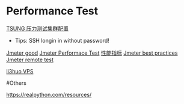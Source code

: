 Performance Test
================

[TSUNG 压力测试集群配置](http://www.jmeter.cf/load-test-tools/164-tsung-.html)

* Tips: SSH longin in without password!

[Jmeter good](http://wiki.li3huo.com/JMeter/Best_Practices)
[Jmeter Performace Test](http://wiki.li3huo.com/Performance_Test)
[性能指标](http://wiki.li3huo.com/Performance_Criteria)
[Jmeter best practices](http://jmeter.apache.org/usermanual/best-practices.html)
[Jmeter remote test](http://jmeter.apache.org/usermanual/remote-test.html)

[li3huo VPS](http://wiki.li3huo.com/VPS)

#Others

https://realpython.com/resources/
